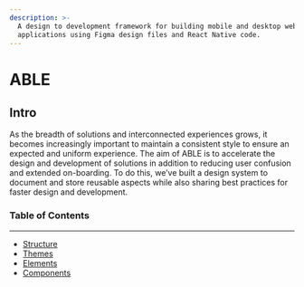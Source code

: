 ```yaml
---
description: >-
  A design to development framework for building mobile and desktop web
  applications using Figma design files and React Native code.
---
```


# ABLE

## Intro

As the breadth of solutions and interconnected experiences grows, it becomes increasingly important to maintain a consistent style to ensure an expected and uniform experience. The aim of ABLE is to accelerate the design and development of solutions in addition to reducing user confusion and extended on-boarding. To do this, we’ve built a design system to document and store reusable aspects while also sharing best practices for faster design and development.

### Table of Contents

***

* [Structure](intro.md)
* [Themes](overview/)
* [Elements](core/overview/)
* [Components](core/components/)
